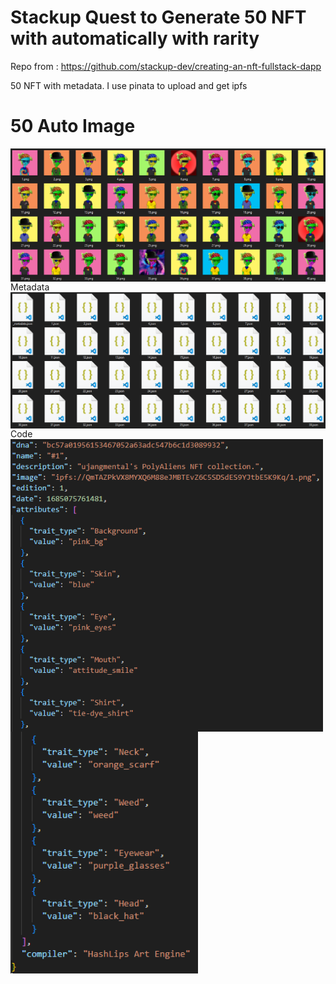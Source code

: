 # Stackup Quest to Generate 50 NFT with automatically with rarity

Repo from :
https://github.com/stackup-dev/creating-an-nft-fullstack-dapp

50 NFT with metadata. I use pinata to upload and get ipfs

# 50 Auto Image
<img align='center' src='https://github.com/asamarsal/createautonft/blob/main/cover.PNG' width='900"'>
Metadata
<img align='center' src='https://github.com/asamarsal/createautonft/blob/main/cover2.PNG' width='900"'>
Code
<img align='center' src='https://github.com/asamarsal/createautonft/blob/main/cover3.PNG' width='500"'>
<img align='center' src='https://github.com/asamarsal/createautonft/blob/main/cover4.PNG' width='300"'>
